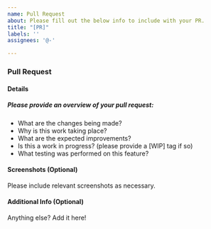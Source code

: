 ```yaml
---
name: Pull Request
about: Please fill out the below info to include with your PR.
title: "[PR]"
labels: ''
assignees: '@-'

---
```


<h3>Pull Request</h3>

<h4>Details</h4>
<h5>Please provide an overview of your pull request:</h5>

- What are the changes being made?
- Why is this work taking place? 
- What are the expected improvements? 
- Is this a work in progress? (please provide a [WIP] tag if so) 
- What testing was performed on this feature? 

<h4>Screenshots (Optional)</h4> 
Please include relevant screenshots as necessary. 

<h4>Additional Info (Optional)</h4>
Anything else? Add it here! 


